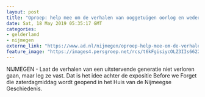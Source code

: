 ```yaml
---
layout: post
title: "Oproep: help mee om de verhalen van ooggetuigen oorlog en wederopbouw vast te leggen"
date: Sat, 18 May 2019 05:35:17 GMT
categories: 
- gelderland 
- nijmegen 
externe_link: "https://www.ad.nl/nijmegen/oproep-help-mee-om-de-verhalen-van-ooggetuigen-oorlog-en-wederopbouw-vast-te-leggen~aca4b85a7/"
feature_image: "https://images4.persgroep.net/rcs/t6kFgisiycOLZ3IIs6622uCDN4k/diocontent/148559100/_fitwidth/400/?appId=21791a8992982cd8da851550a453bd7f&quality=0.7"
---
```


NIJMEGEN - Laat de verhalen van een uitstervende generatie niet verloren gaan, maar leg ze vast. Dat is het idee achter de expositie Before we Forget die zaterdagmiddag wordt geopend in het Huis van de Nijmeegse Geschiedenis.
